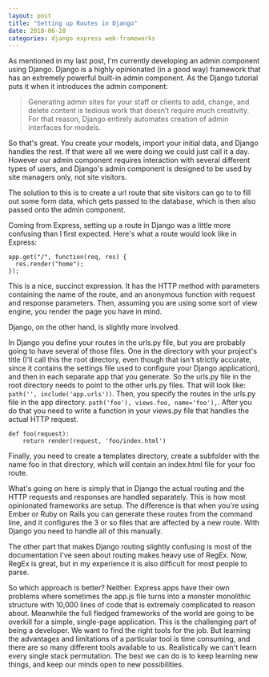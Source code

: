 ```yaml
---
layout: post
title: "Setting up Routes in Django"
date: 2018-06-28
categories: django express web-frameworks
---
```


As mentioned in my last post, I'm currently developing an admin component using Django. Django is a highly opinionated (in a good way) framework that has an extremely powerful built-in admin component. As the Django tutorial puts it when it introduces the admin component:

> Generating admin sites for your staff or clients to add, change, and delete content is tedious work that doesn’t require much creativity. For that reason, Django entirely automates creation of admin interfaces for models.

So that's great. You create your models, import your initial data, and Django handles the rest. If that were all we were doing we could just call it a day. However our admin component requires interaction with several different types of users, and Django's admin component is designed to be used by site managers only, not site visitors.

The solution to this is to create a url route that site visitors can go to to fill out some form data, which gets passed to the database, which is then also passed onto the admin component.

Coming from Express, setting up a route in Django was a little more confusing than I first expected. Here's what a route would look like in Express:

```
app.get("/", function(req, res) {
  res.render("home");
});
```

This is a nice, succinct expression. It has the HTTP method with parameters containing the name of the route, and an anonymous function with request and response parameters. Then, assuming you are using some sort of view engine, you render the page you have in mind.

Django, on the other hand, is slightly more involved.

In Django you define your routes in the urls.py file, but you are probably going to have several of those files. One in the directory with your project's title (I'll call this the root directory, even though that isn't strictly accurate, since it contains the settings file used to configure your Django application), and then in each separate app that you generate. So the urls.py file in the root directory needs to point to the other urls.py files. That will look like: `path('', include('app.urls'))`. Then, you specify the routes in the urls.py file in the app directory.
`path('foo'), views.foo, name='foo'),`. After you do that you need to write a function in your views.py file that handles the actual HTTP request.

```
def foo(request):
    return render(request, 'foo/index.html')
```

Finally, you need to create a templates directory, create a subfolder with the name foo in that directory, which will contain an index.html file for your foo route.

What's going on here is simply that in Django the actual routing and the HTTP requests and responses are handled separately. This is how most opinionated frameworks are setup. The difference is that when you're using Ember or Ruby on Rails you can generate these routes from the command line, and it configures the 3 or so files that are affected by a new route. With Django you need to handle all of this manually.

The other part that makes Django routing slightly confusing is most of the documentation I've seen about routing makes heavy use of RegEx. Now, RegEx is great, but in my experience it is also difficult for most people to parse.

So which approach is better? Neither. Express apps have their own problems where sometimes the app.js file turns into a monster monolithic structure with 10,000 lines of code that is extremely complicated to reason about. Meanwhile the full fledged frameworks of the world are going to be overkill for a simple, single-page application. This is the challenging part of being a developer. We want to find the right tools for the job. But learning the advantages and limitations of a particular tool is time consuming, and there are so many different tools available to us. Realistically we can't learn every single stack permutation. The best we can do is to keep learning new things, and keep our minds open to new possibilities.
